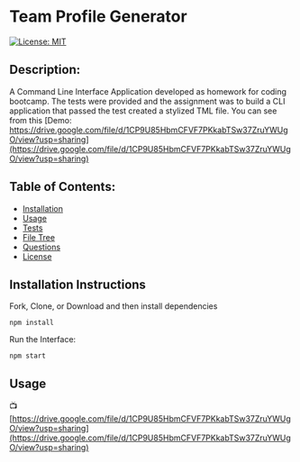 # Team Profile Generator
[![License: MIT](https://img.shields.io/badge/License-MIT-yellow.svg)](https://opensource.org/licenses/MIT)

## Description:
A Command Line Interface Application developed as homework for coding bootcamp.
The tests were provided and the assignment was to build a CLI application that passed the test created a stylized TML file. You can see from this [Demo: https://drive.google.com/file/d/1CP9U85HbmCFVF7PKkabTSw37ZruYWUgO/view?usp=sharing](https://drive.google.com/file/d/1CP9U85HbmCFVF7PKkabTSw37ZruYWUgO/view?usp=sharing)

## Table of Contents:
* [Installation](#installation-instructions)
* [Usage](#usage)
* [Tests](#tests)
* [File Tree](#file-tree)
* [Questions](#questions)
* [License](#license-info)

## Installation Instructions
Fork, Clone, or Download and then install dependencies
```
npm install
```
Run the Interface:
```
npm start
```

## Usage
:tv: [https://drive.google.com/file/d/1CP9U85HbmCFVF7PKkabTSw37ZruYWUgO/view?usp=sharing](https://drive.google.com/file/d/1CP9U85HbmCFVF7PKkabTSw37ZruYWUgO/view?usp=sharing)


